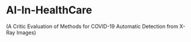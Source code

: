 # AI-In-HealthCare
(A Critic Evaluation of Methods for COVID-19 Automatic Detection from X-Ray Images)

